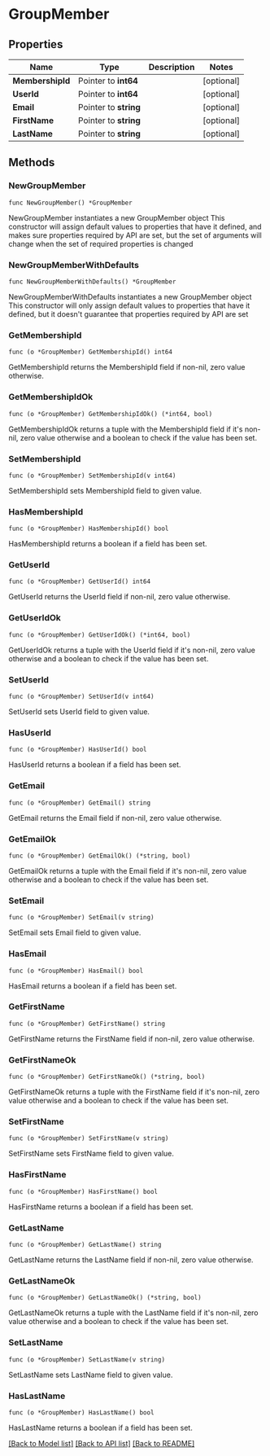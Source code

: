# GroupMember

## Properties

Name | Type | Description | Notes
------------ | ------------- | ------------- | -------------
**MembershipId** | Pointer to **int64** |  | [optional] 
**UserId** | Pointer to **int64** |  | [optional] 
**Email** | Pointer to **string** |  | [optional] 
**FirstName** | Pointer to **string** |  | [optional] 
**LastName** | Pointer to **string** |  | [optional] 

## Methods

### NewGroupMember

`func NewGroupMember() *GroupMember`

NewGroupMember instantiates a new GroupMember object
This constructor will assign default values to properties that have it defined,
and makes sure properties required by API are set, but the set of arguments
will change when the set of required properties is changed

### NewGroupMemberWithDefaults

`func NewGroupMemberWithDefaults() *GroupMember`

NewGroupMemberWithDefaults instantiates a new GroupMember object
This constructor will only assign default values to properties that have it defined,
but it doesn't guarantee that properties required by API are set

### GetMembershipId

`func (o *GroupMember) GetMembershipId() int64`

GetMembershipId returns the MembershipId field if non-nil, zero value otherwise.

### GetMembershipIdOk

`func (o *GroupMember) GetMembershipIdOk() (*int64, bool)`

GetMembershipIdOk returns a tuple with the MembershipId field if it's non-nil, zero value otherwise
and a boolean to check if the value has been set.

### SetMembershipId

`func (o *GroupMember) SetMembershipId(v int64)`

SetMembershipId sets MembershipId field to given value.

### HasMembershipId

`func (o *GroupMember) HasMembershipId() bool`

HasMembershipId returns a boolean if a field has been set.

### GetUserId

`func (o *GroupMember) GetUserId() int64`

GetUserId returns the UserId field if non-nil, zero value otherwise.

### GetUserIdOk

`func (o *GroupMember) GetUserIdOk() (*int64, bool)`

GetUserIdOk returns a tuple with the UserId field if it's non-nil, zero value otherwise
and a boolean to check if the value has been set.

### SetUserId

`func (o *GroupMember) SetUserId(v int64)`

SetUserId sets UserId field to given value.

### HasUserId

`func (o *GroupMember) HasUserId() bool`

HasUserId returns a boolean if a field has been set.

### GetEmail

`func (o *GroupMember) GetEmail() string`

GetEmail returns the Email field if non-nil, zero value otherwise.

### GetEmailOk

`func (o *GroupMember) GetEmailOk() (*string, bool)`

GetEmailOk returns a tuple with the Email field if it's non-nil, zero value otherwise
and a boolean to check if the value has been set.

### SetEmail

`func (o *GroupMember) SetEmail(v string)`

SetEmail sets Email field to given value.

### HasEmail

`func (o *GroupMember) HasEmail() bool`

HasEmail returns a boolean if a field has been set.

### GetFirstName

`func (o *GroupMember) GetFirstName() string`

GetFirstName returns the FirstName field if non-nil, zero value otherwise.

### GetFirstNameOk

`func (o *GroupMember) GetFirstNameOk() (*string, bool)`

GetFirstNameOk returns a tuple with the FirstName field if it's non-nil, zero value otherwise
and a boolean to check if the value has been set.

### SetFirstName

`func (o *GroupMember) SetFirstName(v string)`

SetFirstName sets FirstName field to given value.

### HasFirstName

`func (o *GroupMember) HasFirstName() bool`

HasFirstName returns a boolean if a field has been set.

### GetLastName

`func (o *GroupMember) GetLastName() string`

GetLastName returns the LastName field if non-nil, zero value otherwise.

### GetLastNameOk

`func (o *GroupMember) GetLastNameOk() (*string, bool)`

GetLastNameOk returns a tuple with the LastName field if it's non-nil, zero value otherwise
and a boolean to check if the value has been set.

### SetLastName

`func (o *GroupMember) SetLastName(v string)`

SetLastName sets LastName field to given value.

### HasLastName

`func (o *GroupMember) HasLastName() bool`

HasLastName returns a boolean if a field has been set.


[[Back to Model list]](../README.md#documentation-for-models) [[Back to API list]](../README.md#documentation-for-api-endpoints) [[Back to README]](../README.md)


